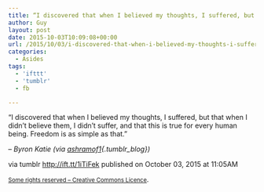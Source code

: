 ```yaml
---
title: “I discovered that when I believed my thoughts, I suffered, but that when I didn’t believe them, I…”
author: Guy
layout: post
date: 2015-10-03T10:09:08+00:00
url: /2015/10/03/i-discovered-that-when-i-believed-my-thoughts-i-suffered-but-that-when-i-didnt-believe-them-i/
categories:
  - Asides
tags:
  - 'ifttt'
  - 'tumblr'
  - fb

---
```

“I discovered that when I believed my thoughts, I suffered, but that when I didn’t believe them, I didn’t suffer, and that this is true for every human being. Freedom is as simple as that.”

&#8211; _Byron Katie (via [ashramof1][1]{.tumblr_blog})_

via tumblr http://ift.tt/1iTiFek published on October 03, 2015 at 11:05AM

<small><a href="http://ift.tt/1gAEAkt" target="_blank">Some rights reserved &#8211; Creative Commons Licence</a></small>.

 [1]: http://ift.tt/11UTzlw